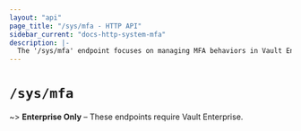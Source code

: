 ```yaml
---
layout: "api"
page_title: "/sys/mfa - HTTP API"
sidebar_current: "docs-http-system-mfa"
description: |-
  The '/sys/mfa' endpoint focuses on managing MFA behaviors in Vault Enterprise MFA.
---
```


# `/sys/mfa`

~> **Enterprise Only** – These endpoints require Vault Enterprise.

